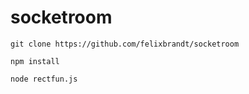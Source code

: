 # socketroom
```
git clone https://github.com/felixbrandt/socketroom

npm install

node rectfun.js
```
